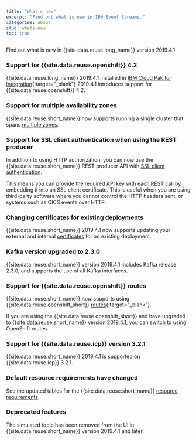 ```yaml
---
title: "What's new"
excerpt: "Find out what is new in IBM Event Streams."
categories: about
slug: whats-new
toc: true
---
```


Find out what is new in {{site.data.reuse.long_name}} version 2019.4.1.

### Support for {{site.data.reuse.openshift}} 4.2

{{site.data.reuse.long_name}} 2019.4.1 installed in [IBM Cloud Pak for Integration](https://www.ibm.com/support/knowledgecenter/SSGT7J_19.4/welcome.html){:target="_blank"} 2019.4.1 introduces support for {{site.data.reuse.openshift}} 4.2.

### Support for multiple availability zones

{{site.data.reuse.short_name}} now supports running a single cluster that spans [multiple zones](../../installing/planning/#multizone-support).

### Support for SSL client authentication when using the REST producer

In addition to using HTTP authorization, you can now use the {{site.data.reuse.short_name}} REST producer API with [SSL client authentication](../../connecting/rest-api/).

This means you can provide the required API key with each REST call by embedding it into an SSL client certificate. This is useful when you are using third-party software where you cannot control the HTTP headers sent, or systems such as CICS events over HTTP.

### Changing certificates for existing deployments

{{site.data.reuse.short_name}} 2019.4.1 now supports updating your external and internal [certificates](../../security/updating-certificates/) for an existing deployment.

### Kafka version upgraded to 2.3.0

{{site.data.reuse.short_name}} version 2019.4.1 includes Kafka release 2.3.0, and supports the use of all Kafka interfaces.

### Support for {{site.data.reuse.openshift}} routes

{{site.data.reuse.short_name}} now supports using {{site.data.reuse.openshift_short}} [routes](https://docs.openshift.com/container-platform/3.11/architecture/networking/routes.html){:target="_blank"}.

If you are using the {{site.data.reuse.openshift_short}} and have upgraded to {{site.data.reuse.short_name}} version 2019.4.1, you can [switch](../../installing/upgrading/#switch-to-routes) to using OpenShift routes.

### Support for {{site.data.reuse.icp}} version 3.2.1

{{site.data.reuse.short_name}} 2019.4.1 is [supported](../../installing/prerequisites/#container-environment) on {{site.data.reuse.icp}} 3.2.1.

### Default resource requirements have changed

See the updated tables for the {{site.data.reuse.short_name}} [resource requirements](../../installing/prerequisites/#helm-resource-requirements).

### Deprecated features

The simulated topic has been removed from the UI in {{site.data.reuse.short_name}} version 2019.4.1 and later.

